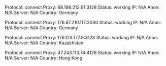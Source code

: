 Protocol: connect
Proxy: 88.198.212.91:3128
Status: working
IP: N/A
Anon: N/A
Server: N/A
Country: Germany

Protocol: connect
Proxy: 176.97.210.117:3000
Status: working
IP: N/A
Anon: N/A
Server: N/A
Country: Germany

Protocol: connect
Proxy: 176.123.177.9:3128
Status: working
IP: N/A
Anon: N/A
Server: N/A
Country: Kazakhstan

Protocol: connect
Proxy: 47.243.113.74:4128
Status: working
IP: N/A
Anon: N/A
Server: N/A
Country: Hong Kong

